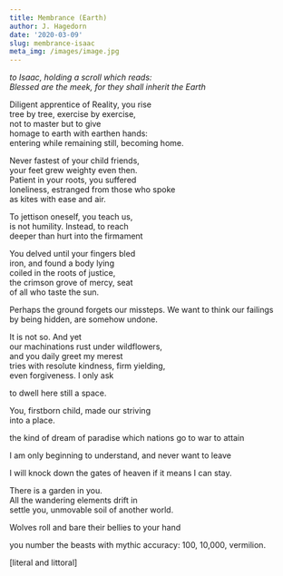 ```yaml
---
title: Membrance (Earth)
author: J. Hagedorn
date: '2020-03-09'
slug: membrance-isaac
meta_img: /images/image.jpg
---
```


*to Isaac, holding a scroll which reads:*  
*Blessed are the meek, for they shall inherit the Earth*  

Diligent apprentice of Reality, you rise  
tree by tree, exercise by exercise,  
not to master but to give  
homage to earth with earthen hands:  
entering while remaining still, becoming home.  

Never fastest of your child friends,  
your feet grew weighty even then.  
Patient in your roots, you suffered  
loneliness, estranged from those who spoke  
as kites with ease and air.  

To jettison oneself, you teach us,  
is not humility.  Instead, to reach  
deeper than hurt into the firmament  

You delved until your fingers bled  
iron, and found a body lying  
coiled in the roots of justice,  
the crimson grove of mercy, seat  
of all who taste the sun.  

Perhaps the ground forgets our missteps. 
We want to think our failings  
by being hidden, are somehow undone.    

It is not so. And yet  
our machinations rust under wildflowers,  
and you daily greet my merest  
tries with resolute kindness, firm yielding,  
even forgiveness.  I only ask 

to dwell here still a space.

You, firstborn child, made our striving  
into a place.  

the kind of dream of paradise which nations go to war to attain

I am only beginning to understand, and never want to leave

I will knock down the gates of heaven if it means I can stay.


There is a garden in you.  
All the wandering elements drift in  
settle
you, unmovable soil of another world.  

Wolves roll and bare their bellies
to your hand

you number the beasts with mythic
accuracy: 100, 10,000, vermilion.

[literal and littoral] 
